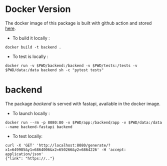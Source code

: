 # Docker Version

The docker image of this package is built with github action and stored [here](https://github.com/orgs/twin-city/packages/container/package/prepare-data).

- To build it locally :
```
docker build -t backend .
```

- To test is locally :
```
docker run -v $PWD/backend:/backend -v $PWD/tests:/tests -v $PWD/data:/data backend sh -c "pytest tests"
```

# backend

The package *backend* is served with fastapi, available in the docker image.

- To launch locally :
```
docker run --rm -p 8080:80 -v $PWD/app:/backend/app -v $PWD/data:/data --name backend-fastapi backend
```
- To test locally:
```
curl -X 'GET' 'http://localhost:8080/generate/?x1=649985&y1=6864006&x2=650266&y2=6864226' -H 'accept: application/json'
{"link": "https://.."}
```
